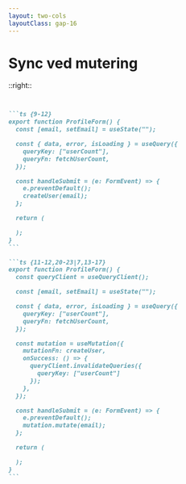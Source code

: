 ```yaml
---
layout: two-cols
layoutClass: gap-16
---
```


# Sync ved mutering

<FormLoading />

::right::

````md magic-move {lines: true}


```ts {9-12}
export function ProfileForm() {
  const [email, setEmail] = useState("");

  const { data, error, isLoading } = useQuery({
    queryKey: ["userCount"],
    queryFn: fetchUserCount,
  });

  const handleSubmit = (e: FormEvent) => {
    e.preventDefault();
    createUser(email);
  };

  return (

  );
}
```

```ts {11-12,20-23|7,13-17}
export function ProfileForm() {
  const queryClient = useQueryClient();

  const [email, setEmail] = useState("");

  const { data, error, isLoading } = useQuery({
    queryKey: ["userCount"],
    queryFn: fetchUserCount,
  });

  const mutation = useMutation({
    mutationFn: createUser,
    onSuccess: () => {
      queryClient.invalidateQueries({
        queryKey: ["userCount"]
      });
    },
  });

  const handleSubmit = (e: FormEvent) => {
    e.preventDefault();
    mutation.mutate(email);
  };

  return (

  );
}
```

````

<!--
Okay, nå har vi sett på det med å få de siste endringene fra serveren til klienten. Men hva med når vi selv gjør endringer?

Akkurat nå lager vi en ny bruker, men det er ingenting her som sier at vi skal hente antall brukere på nytt.

[click] For å få til det, kan vi mate createUser-funksjonen vår inn i useMutate. Det er en hook fra TanStack Query, som tar seg av oppdateringer. Lignende det useQuery gjør for henting av data.

[click] Så kan vi om funksjonen vellykkes, invalidere cachen for antall brukere, så vi får nye data. Da vil vi få nytt tall med en gang vi oppretter en bruker. 

(demonstrer: skriv inn og trykk opprett bruker)

-->

